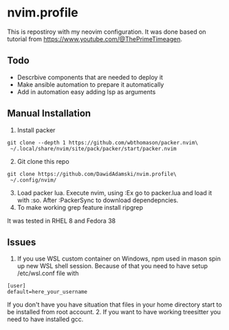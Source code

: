 # nvim.profile
This is repostiroy with my neovim configuration. It was done based on tutorial from https://www.youtube.com/@ThePrimeTimeagen.

## Todo
- Descrbive components that are needed to deploy it
- Make ansible automation to prepare it automatically
- Add in automation easy adding lsp as arguments

## Manual Installation
1. Install packer
```
git clone --depth 1 https://github.com/wbthomason/packer.nvim\
 ~/.local/share/nvim/site/pack/packer/start/packer.nvim
```
2. Git clone this repo
```
git clone https://github.com/DawidAdamski/nvim.profile\
 ~/.config/nvim/
```
3. Load packer lua.
Execute nvim, using :Ex go to packer.lua and load it with :so. After :PackerSync to download dependepncies.
4. To make working grep feature install ripgrep

It was tested in RHEL 8 and Fedora 38

## Issues
1. If you use WSL custom container on Windows, npm used in mason spin up new WSL shell session. Because of that you need to have setup /etc/wsl.conf file with
```
[user]
default=here_your_username
```
If you don't have you have situation that files in your home directory start to be installed from root account. 
2. If you want to have working treesitter you need to have installed gcc. 
